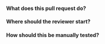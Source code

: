 #### What does this pull request do?


#### Where should the reviewer start?


#### How should this be manually tested?
